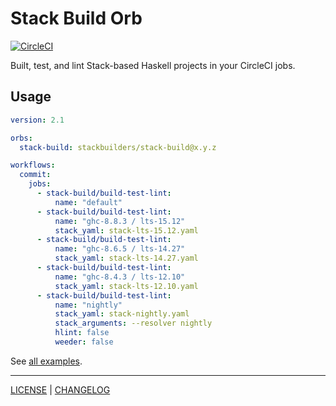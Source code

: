 # Stack Build Orb

[![CircleCI](https://dl.circleci.com/status-badge/img/gh/stackbuilders/stack-build-orb/tree/main.svg?style=svg)](https://dl.circleci.com/status-badge/redirect/gh/stackbuilders/stack-build-orb/tree/main)

Built, test, and lint Stack-based Haskell projects in your CircleCI jobs.

## Usage

```yaml
version: 2.1

orbs:
  stack-build: stackbuilders/stack-build@x.y.z

workflows:
  commit:
    jobs:
      - stack-build/build-test-lint:
          name: "default"
      - stack-build/build-test-lint:
          name: "ghc-8.8.3 / lts-15.12"
          stack_yaml: stack-lts-15.12.yaml
      - stack-build/build-test-lint:
          name: "ghc-8.6.5 / lts-14.27"
          stack_yaml: stack-lts-14.27.yaml
      - stack-build/build-test-lint:
          name: "ghc-8.4.3 / lts-12.10"
          stack_yaml: stack-lts-12.10.yaml
      - stack-build/build-test-lint:
          name: "nightly"
          stack_yaml: stack-nightly.yaml
          stack_arguments: --resolver nightly
          hlint: false
          weeder: false
```

See [all examples](./src/examples/).

---

[LICENSE](./LICENSE) | [CHANGELOG](./CHANGELOG.md)
